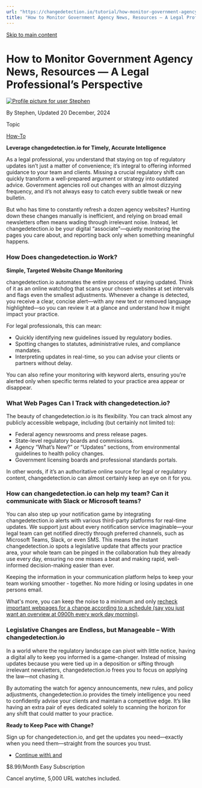 ```yaml
---
url: "https://changedetection.io/tutorial/how-monitor-government-agency-news-resources-legal-professionals-perspective"
title: "How to Monitor Government Agency News, Resources — A Legal Professional’s Perspective | changedetection.io"
---
```


[Skip to main content](https://changedetection.io/tutorial/how-monitor-government-agency-news-resources-legal-professionals-perspective#main-content)

# How to Monitor Government Agency News, Resources — A Legal Professional’s Perspective

[![Profile picture for user Stephen](https://changedetection.io/sites/changedetection.io/files/styles/thumbnail/public/pictures/2023-08/stephen.png?itok=P4ZqxWgD)](https://changedetection.io/tech-writer/stephen)

By Stephen, Updated 20 December, 2024



Topic

[How-To](https://changedetection.io/topic/how)

**Leverage changedetection.io for Timely, Accurate Intelligence**

As a legal professional, you understand that staying on top of regulatory updates isn’t just a matter of convenience; it’s integral to offering informed guidance to your team and clients. Missing a crucial regulatory shift can quickly transform a well-prepared argument or strategy into outdated advice. Government agencies roll out changes with an almost dizzying frequency, and it’s not always easy to catch every subtle tweak or new bulletin.

But who has time to constantly refresh a dozen agency websites? Hunting down these changes manually is inefficient, and relying on broad email newsletters often means wading through irrelevant noise. Instead, let changedetection.io be your digital “associate”—quietly monitoring the pages you care about, and reporting back only when something meaningful happens.

### How Does changedetection.io Work?

**Simple, Targeted Website Change Monitoring**

changedetection.io automates the entire process of staying updated. Think of it as an online watchdog that scans your chosen websites at set intervals and flags even the smallest adjustments. Whenever a change is detected, you receive a clear, concise alert—with any new text or removed language highlighted—so you can review it at a glance and understand how it might impact your practice.

For legal professionals, this can mean:

- Quickly identifying new guidelines issued by regulatory bodies.
- Spotting changes to statutes, administrative rules, and compliance mandates.
- Interpreting updates in real-time, so you can advise your clients or partners without delay.

You can also refine your monitoring with keyword alerts, ensuring you’re alerted only when specific terms related to your practice area appear or disappear.

### What Web Pages Can I Track with changedetection.io?

The beauty of changedetection.io is its flexibility. You can track almost any publicly accessible webpage, including (but certainly not limited to):

- Federal agency newsrooms and press release pages.
- State-level regulatory boards and commissions.
- Agency “What’s New?” or “Updates” sections, from environmental guidelines to health policy changes.
- Government licensing boards and professional standards portals.

In other words, if it’s an authoritative online source for legal or regulatory content, changedetection.io can almost certainly keep an eye on it for you.

### How can changedetection.io can help my team? Can it communicate with Slack or Microsoft teams?

You can also step up your notification game by integrating changedetection.io alerts with various third-party platforms for real-time updates. We support just about every notification service imaginable—your legal team can get notified directly through preferred channels, such as Microsoft Teams, Slack, or even SMS. This means the instant changedetection.io spots a legislative update that affects your practice area, your whole team can be pinged in the collaboration hub they already use every day, ensuring no one misses a beat and making rapid, well-informed decision-making easier than ever.

Keeping the information in your communication platform helps to keep your team working smoother - together. No more hiding or losing updates in one persons email.

What's more, you can keep the noise to a minimum and only [recheck important webpages for a change according to a schedule (say you just want an overview at 0900h every work day morning)](https://changedetection.io/tutorial/checking-web-pages-changes-according-schedule).

### Legislative Changes are Endless, but Manageable – With changedetection.io

In a world where the regulatory landscape can pivot with little notice, having a digital ally to keep you informed is a game-changer. Instead of missing updates because you were tied up in a deposition or sifting through irrelevant newsletters, changedetection.io frees you to focus on applying the law—not chasing it.

By automating the watch for agency announcements, new rules, and policy adjustments, changedetection.io provides the timely intelligence you need to confidently advise your clients and maintain a competitive edge. It’s like having an extra pair of eyes dedicated solely to scanning the horizon for any shift that could matter to your practice.

**Ready to Keep Pace with Change?**

Sign up for changedetection.io, and get the updates you need—exactly when you need them—straight from the sources you trust.

- [Continue with\\
    and](https://changedetection.io/checkout)

$8.99/Month Easy Subscription


Cancel anytime, 5,000 URL watches included.